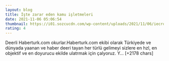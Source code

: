 ```yaml
--- 
layout: blog
title: İşte zarar eden kamu işletmeleri
date: 2021-11-06 05:06:54
thumbnail: https://i01.sozcucdn.com/wp-content/uploads/2021/11/06/iecrop/eeee-1_16_9_1537168100_16_9_1539674533_16_9_1636174939-670x371.jpg
rating: 4
---
```

Deerli Haberturk.com okurlar.Haberturk.com ekibi olarak Türkiyede ve dünyada yaanan ve haber deeri tayan her türlü gelimeyi sizlere en hzl, en objektif ve en doyurucu ekilde ulatrmak için çalyoruz. Y… [+2178 chars]
